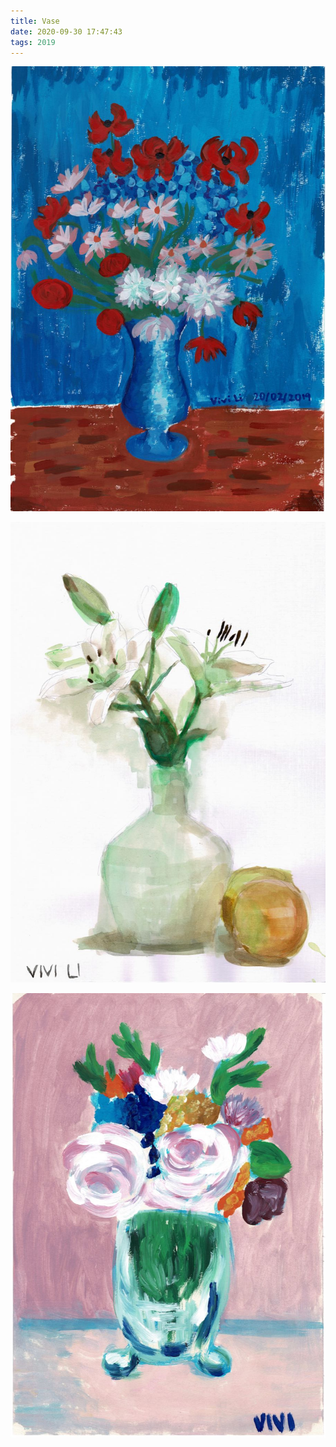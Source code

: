 ```yaml
---
title: Vase
date: 2020-09-30 17:47:43
tags: 2019
---
```


![alt](/images/vase.jpeg)

![alt](/images/vase2.jpeg)

![alt](/images/vase3.jpeg)